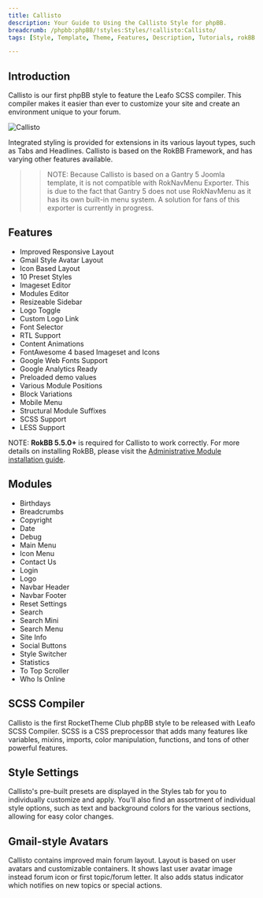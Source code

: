 ```yaml
---
title: Callisto
description: Your Guide to Using the Callisto Style for phpBB.
breadcrumb: /phpbb:phpBB/!styles:Styles/!callisto:Callisto/
tags: [Style, Template, Theme, Features, Description, Tutorials, rokBB 5]

---
```


Introduction
-----

Callisto is our first phpBB style to feature the Leafo SCSS compiler. This compiler makes it easier than ever to customize your site and create an environment unique to your forum.

![Callisto](callisto.png)

Integrated styling is provided for extensions in its various layout types, such as Tabs and Headlines. Callisto is based on the RokBB Framework, and has varying other features available.

>> NOTE: Because Callisto is based on a Gantry 5 Joomla template, it is not compatible with RokNavMenu Exporter. This is due to the fact that Gantry 5 does not use RokNavMenu as it has its own built-in menu system. A solution for fans of this exporter is currently in progress.

Features
-----

* Improved Responsive Layout
* Gmail Style Avatar Layout
* Icon Based Layout
* 10 Preset Styles
* Imageset Editor
* Modules Editor
* Resizeable Sidebar
* Logo Toggle
* Custom Logo Link
* Font Selector
* RTL Support
* Content Animations
* FontAwesome 4 based Imageset and Icons
* Google Web Fonts Support
* Google Analytics Ready
* Preloaded demo values
* Various Module Positions
* Block Variations
* Mobile Menu
* Structural Module Suffixes
* SCSS Support
* LESS Support

NOTE: **RokBB 5.5.0+** is required for Callisto to work correctly. For more details on installing RokBB, please visit the [Administrative Module installation guide](../../start/styles_31.md#installing-administrative-modules).

## Modules

* Birthdays
* Breadcrumbs
* Copyright
* Date
* Debug
* Main Menu
* Icon Menu
* Contact Us
* Login
* Logo
* Navbar Header
* Navbar Footer
* Reset Settings
* Search
* Search Mini
* Search Menu
* Site Info
* Social Buttons
* Style Switcher
* Statistics
* To Top Scroller
* Who Is Online

## SCSS Compiler

Callisto is the first RocketTheme Club phpBB style to be released with Leafo SCSS Compiler. SCSS is a CSS preprocessor that adds many features like variables, mixins, imports, color manipulation, functions, and tons of other powerful features.

## Style Settings

Callisto's pre-built presets are displayed in the Styles tab for you to individually customize and apply. You'll also find an assortment of individual style options, such as text and background colors for the various sections, allowing for easy color changes.

## Gmail-style Avatars

Callisto contains improved main forum layout. Layout is based on user avatars and customizable containers. It shows last user avatar image instead forum icon or first topic/forum letter. It also adds status indicator which notifies on new topics or special actions.